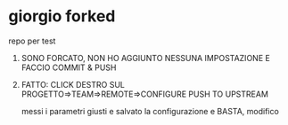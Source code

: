 giorgio forked
=======

repo per test 

1) SONO FORCATO, NON HO AGGIUNTO NESSUNA IMPOSTAZIONE E FACCIO COMMIT & PUSH

2) FATTO: CLICK DESTRO SUL PROGETTO=>TEAM=>REMOTE=>CONFIGURE PUSH TO UPSTREAM

	messi i parametri giusti e salvato la configurazione e BASTA, modifico
	
